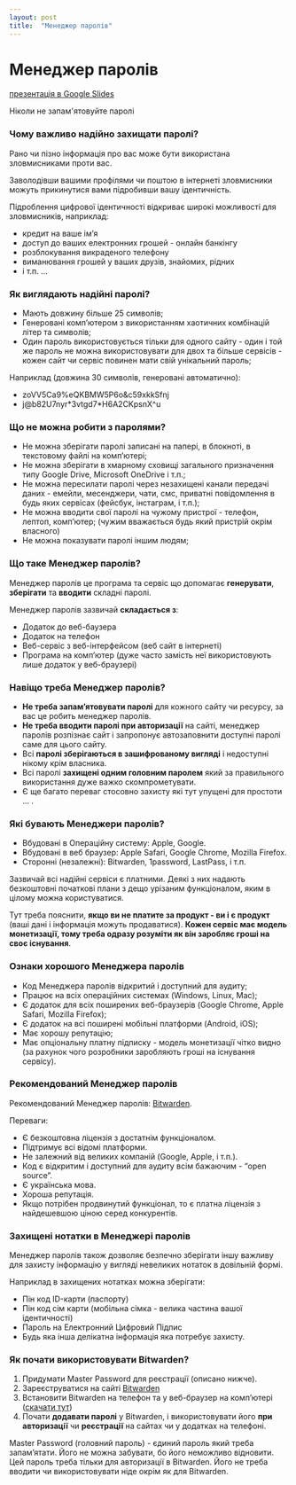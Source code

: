 ```yaml
---
layout: post
title:  "Менеджер паролів"
---
```


# Менеджер паролів

[презентація в Google Slides](https://docs.google.com/presentation/d/158nsQ6rfE9xZRq4E45xaDKHE8pv3fdwfFZ0zvmkRzOY/edit?usp=sharing)

Ніколи не запам'ятовуйте паролі

### Чому важливо надійно захищати паролі?

Рано чи пізно інформація про вас може бути використана зловмисниками проти вас.

Заволодівши вашими профілями чи поштою в інтернеті зловмисники можуть прикинутися вами підробивши вашу ідентичність.

Підроблення цифрової ідентичності відкриває широкі можливості для зловмисників, наприклад:
- кредит на ваше ім’я
- доступ до ваших електронних грошей - онлайн банкінгу
- розблокування викраденого телефону
- виманювання грошей у ваших друзів, знайомих, рідних
- і т.п. …

### Як виглядають надійні паролі?

- Мають довжину більше 25 символів;
- Генеровані комп’ютером з використанням хаотичних комбінацій літер та символів;
- Один пароль використовується тільки для одного сайту - один і той же пароль не можна використовувати для двох та більше сервісів - кожен сайт чи сервіс повинен мати свій унікальний пароль;

Наприклад (довжина 30 символів, генеровані автоматично):
- zoVV5Ca9%eQKBMW5P6o&c59xkkSfnj
- j@b82U7nyr\*3vtgd7\*H6A2CKpsnX^u

### Що не можна робити з паролями?

- Не можна зберігати паролі записані на папері, в блокноті, в текстовому файлі на комп’ютері;
- Не можна зберігати в хмарному сховищі загального призначення типу Google Drive, Microsoft OneDrive і т.п.;
- Не можна пересилати паролі через незахищені канали передачі даних - емейли, месенджери, чати, смс, приватні повідомлення в будь яких сервісах (фейсбук, інстаграм, і т.п.);
- Не можна вводити свої паролі на чужому пристрої - телефон, лептоп, комп’ютер; (чужим вважається будь який пристрій окрім власного)
- Не можна показувати паролі іншим людям;

### Що таке Менеджер паролів?

Менеджер паролів це програма та сервіс що допомагає **генерувати**, **зберігати** та **вводити** складні паролі.

Менеджер паролів зазвичай **складається з**:
- Додаток до веб-баузера
- Додаток на телефон
- Веб-сервіс з веб-інтерфейсом (веб сайт в інтернеті)
- Програма на комп’ютер (дуже часто замість неї використовують лише додаток у веб-браузері)

### Навіщо треба Менеджер паролів?

- **Не треба запам’ятовувати паролі** для кожного сайту чи ресурсу, за вас це робить менеджер паролів.
- **Не треба вводити паролі при авторизації** на сайті, менеджер паролів розпізнає сайт і запропонує автозаповнити доступні паролі саме для цього сайту.
- Всі **паролі зберігаються в зашифрованому вигляді** і недоступні нікому крім власника.
- Всі паролі **захищені одним головним паролем** який за правильного використання дуже важко скомпрометувати.
- Є ще багато переваг стосовно захисту які тут упущені для простоти … .

### Які бувають Менеджери паролів?

- Вбудовані в Операційну систему: Apple, Google.
- Вбудовані в веб браузер: Apple Safari, Google Chrome, Mozilla Firefox.
- Сторонні (незалежні): Bitwarden, 1password, LastPass, і т.п.

Зазвичай всі надійні сервіси є платними. Деякі з них надають безкоштовні початкові плани з дещо урізаним функціоналом, яким в цілому можна користуватися.

Тут треба пояснити, **якщо ви не платите за продукт - ви і є продукт** (ваші дані і інформація можуть продаватися). **Кожен сервіс має модель монетизації, тому треба одразу розуміти як він заробляє гроші на своє існування**.

### Ознаки хорошого Менеджера паролів

- Код Менеджера паролів відкритий і доступний для аудиту;
- Працює на всіх операційних системах (Windows, Linux, Mac);
- Є додаток для всіх поширених веб-браузерів (Google Chrome, Apple Safari, Mozilla Firefox);
- Є додаток на всі поширені мобільні платформи (Android, iOS);
- Має хорошу репутацію;
- Має опціональну платну підписку - модель монетизації чітко видно (за рахунок чого розробники заробляють гроші на існування сервісу).

### Рекомендований Менеджер паролів

Рекомендований Менеджер паролів: [Bitwarden](https://bitwarden.com/download/).

Переваги:
- Є безкоштовна ліцензія з достатнім функціоналом.
- Підтримує всі відомі платформи.
- Не залежний від великих компаній (Google, Apple, і т.п.).
- Код є відкритим і доступний для аудиту всім бажаючим - “open source”.
- Є українська мова.
- Хороша репутація.
- Якщо потрібен продвинутий функціонал, то є платна ліцензія з найдешевшою ціною серед конкурентів.

### Захищені нотатки в Менеджері паролів

Менеджер паролів також дозволяє безпечно зберігати іншу важливу для захисту інформацію у вигляді невеликих нотаток в довільній формі.

Наприклад в захищених нотатках можна зберігати:
- Пін код ID-карти (паспорту)
- Пін код сім карти (мобільна сімка - велика частина вашої ідентичності)
- Пароль на Електронний Цифровий Підпис
- Будь яка інша делікатна інформація яка потребує захисту.

### Як почати використовувати Bitwarden?

1. Придумати Master Password для реєстрації (описано нижче).
2. Зареєструватися на сайті [Bitwarden](https://vault.bitwarden.com/#/register)
3. Встановити Bitwarden на телефон та у веб-браузер на комп’ютері ([скачати тут](https://bitwarden.com/download/))
4. Почати **додавати паролі** у Bitwarden, і використовувати його **при авторизації** чи **реєстрації** на сайтах чи у додатках на телефоні.

Master Password (головний пароль) - єдиний пароль який треба запам’ятати. Його не можна забувати, бо його неможливо відновити. 
Цей пароль треба тільки для авторизації в Bitwarden. Його не треба вводити чи використовувати ніде окрім як для Bitwarden.

